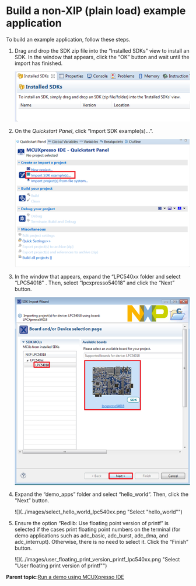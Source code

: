 # Build a non-XIP \(plain load\) example application

To build an example application, follow these steps.

1.  Drag and drop the SDK zip file into the “Installed SDKs” view to install an SDK. In the window that appears, click the “OK” button and wait until the import has finished.

    ![](../images/install_an_sdk.png "Install an SDK")

2.  On the *Quickstart Panel*, click “Import SDK example\(s\)…”.

    ![](../images/import_sdk_example.png "Import an SDK example")

3.  In the window that appears, expand the “LPC540xx folder and select “LPC54018" . Then, select “lpcxpresso54018” and click the “Next” button.

    ![](../images/select_lpcxpresso54018_board.png "Select LPCXpresso54018 board")

4.  Expand the “demo\_apps” folder and select “hello\_world”. Then, click the "Next” button.

    ![](../images/select_hello_world_lpc540xx.png "Select "hello_world"")

5.  Ensure the option “Redlib: Use floating point version of printf” is selected if the cases print floating point numbers on the terminal \(for demo applications such as adc\_basic, adc\_burst, adc\_dma, and adc\_interrupt\). Otherwise, there is no need to select it. Click the “Finish” button.

    ![](../images/user_floating_print_version_printf_lpc540xx.png "Select "User floating print version of printf"")


**Parent topic:**[Run a demo using MCUXpresso IDE](../topics/run_a_demo_using_mcuxpresso_ide.md)

